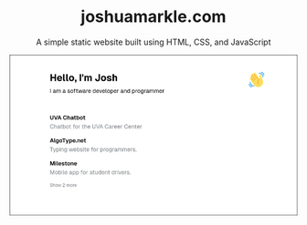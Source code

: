 <h1 align="center">
  joshuamarkle.com
</h1>
<p align="center">
  A simple static website built using HTML, CSS, and JavaScript
</p>

![image](https://github.com/JoshuaMarkle/website/blob/main/docs/screenshot.png?raw=true)
